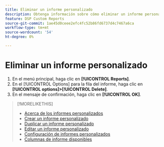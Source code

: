 ```yaml
---
title: Eliminar un informe personalizado
description: Obtenga información sobre cómo eliminar un informe personalizado.
feature: DSP Custom Reports
source-git-commit: 1ae45d0ceee2efc4fc52b86fd6737d4c7467a6ca
workflow-type: tm+mt
source-wordcount: '54'
ht-degree: 0%

---
```



# Eliminar un informe personalizado

1. En el menú principal, haga clic en **[!UICONTROL Reports]**.
1. En el [!UICONTROL Options] para la fila del informe, haga clic en **[!UICONTROL options]>[!UICONTROL Delete]**.
1. En el mensaje de confirmación, haga clic en **[!UICONTROL OK]**.

>[!MORELIKETHIS]
>
>* [Acerca de los informes personalizados](/help/dsp/reports/report-about.md)
>* [Crear un informe personalizado](/help/dsp/reports/report-create.md)
>* [Duplicar un informe personalizado](/help/dsp/reports/report-copy.md)
>* [Editar un informe personalizado](/help/dsp/reports/report-edit.md)
>* [Configuración de informes personalizados](/help/dsp/reports/report-settings.md)
>* [Columnas de informe disponibles](/help/dsp/reports/report-columns.md)

